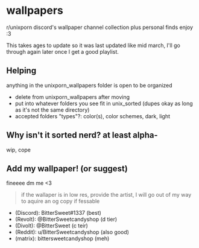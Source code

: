 # wallpapers
r/unixporn discord's wallpaper channel collection plus personal finds
enjoy :3

This takes ages to update so it was last updated like mid march, I'll go through again later once I get a good playlist.

## Helping
anything in the unixporn\_wallpapers folder is open to be organized
- delete from unixporn\_wallpapers after moving
- put into whatever folders you see fit in unix\_sorted (dupes okay as long as it's not the same directory)
- accepted folders "types"?: color(s), color schemes, dark, light

## Why isn't it sorted nerd? at least alpha-
wip, cope

## Add my wallpaper! (or suggest)
fineeee dm me <3
> if the wallaper is in low res, provide the artist, I will go out of my way to aquire an og copy if fessable
- (Discord): BitterSweet#1337 (best)
- (Revolt): @BitterSweetcandyshop (d tier)
- (Divolt): @BitterSweet (c teir)
- (Reddit): u/BitterSweetcandyshop (also good)
- (matrix): bittersweetcandyshop (meh)
